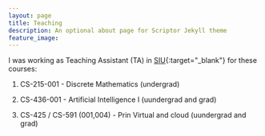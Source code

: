 ```yaml
---
layout: page
title: Teaching
description: An optional about page for Scriptor Jekyll theme
feature_image:
---
```


I was working as  Teaching Assistant (TA)  in [SIU](https://www.siu.edu){:target="_blank"} for these courses: 

1. CS-215-001 - Discrete Mathematics (undergrad)

2. CS-436-001 - Artificial Intelligence I (uundergrad and grad)

3. CS-425 / CS-591 (001,004) - Prin Virtual and cloud (uundergrad and grad)
